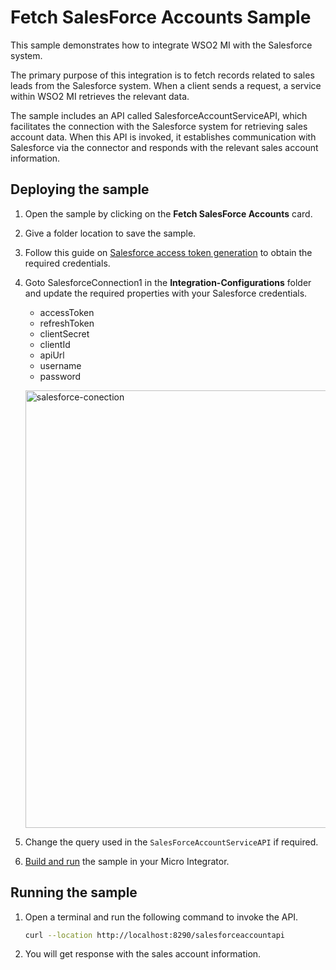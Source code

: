# Fetch SalesForce Accounts Sample

This sample demonstrates how to integrate WSO2 MI with the Salesforce system.

The primary purpose of this integration is to fetch records related to sales leads from the Salesforce system. When a client sends a request, a service within WSO2 MI retrieves the relevant data.

The sample includes an API called SalesforceAccountServiceAPI, which facilitates the connection with the Salesforce system for retrieving sales account data. When this API is invoked, it establishes communication with Salesforce via the connector and responds with the relevant sales account information.

## Deploying the sample

1.  Open the sample by clicking on the **Fetch SalesForce Accounts** card.
2.  Give a folder location to save the sample.
3.  Follow this guide on [Salesforce access token generation]({{base_path}}/includes/reference/connectors/salesforce-connectors/sf-access-token-generation/) to obtain the required credentials.
4.  Goto SalesforceConnection1 in the **Integration-Configurations** folder and update the required properties with your Salesforce credentials.
    - accessToken
    - refreshToken
    - clientSecret
    - clientId
    - apiUrl
    - username
    - password
    
    <a href="{{base_path}}/assets/img/learn/samples/salesforce-connection.png"><img src="{{base_path}}/assets/img/learn/samples/salesforce-connection.png" alt="salesforce-conection" width="700"></a>

5. Change the query used in the `SalesForceAccountServiceAPI` if required.
6. [Build and run]({{base_path}}/develop/deploy-artifacts#build-and-run) the sample in your Micro Integrator.

## Running the sample

1. Open a terminal and run the following command to invoke the API.

    ```bash
    curl --location http://localhost:8290/salesforceaccountapi
    ```

2. You will get response with the sales account information.